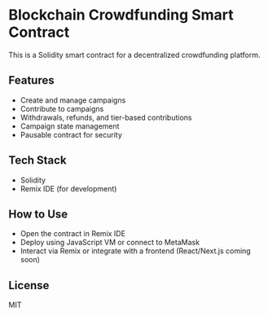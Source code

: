 # Blockchain Crowdfunding Smart Contract

This is a Solidity smart contract for a decentralized crowdfunding platform.

## Features
- Create and manage campaigns
- Contribute to campaigns
- Withdrawals, refunds, and tier-based contributions
- Campaign state management
- Pausable contract for security

## Tech Stack
- Solidity
- Remix IDE (for development)

## How to Use
- Open the contract in Remix IDE
- Deploy using JavaScript VM or connect to MetaMask
- Interact via Remix or integrate with a frontend (React/Next.js coming soon)

## License
MIT

